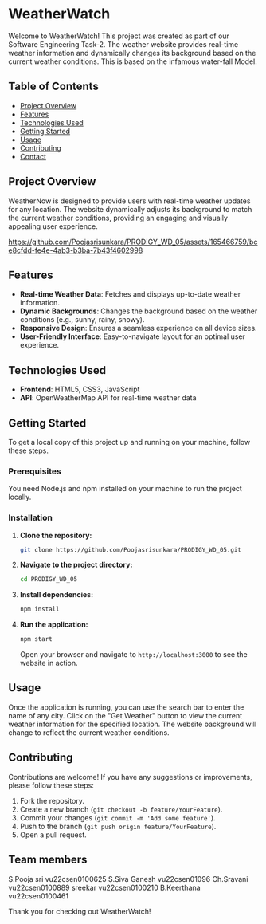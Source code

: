 # WeatherWatch
Welcome to WeatherWatch! This project was created as part of our Software Engineering Task-2. The weather website provides real-time weather information and dynamically changes its background based on the current weather conditions. This is based on the infamous water-fall Model.

## Table of Contents

- [Project Overview](#project-overview)
- [Features](#features)
- [Technologies Used](#technologies-used)
- [Getting Started](#getting-started)
- [Usage](#usage)
- [Contributing](#contributing)
- [Contact](#contact)

## Project Overview

WeatherNow is designed to provide users with real-time weather updates for any location. The website dynamically adjusts its background to match the current weather conditions, providing an engaging and visually appealing user experience.


https://github.com/Poojasrisunkara/PRODIGY_WD_05/assets/165466759/bce8cfdd-fe4e-4ab3-b3ba-7b43f4602998


## Features

- **Real-time Weather Data**: Fetches and displays up-to-date weather information.
- **Dynamic Backgrounds**: Changes the background based on the weather conditions (e.g., sunny, rainy, snowy).
- **Responsive Design**: Ensures a seamless experience on all device sizes.
- **User-Friendly Interface**: Easy-to-navigate layout for an optimal user experience.

## Technologies Used

- **Frontend**: HTML5, CSS3, JavaScript
- **API**: OpenWeatherMap API for real-time weather data

## Getting Started

To get a local copy of this project up and running on your machine, follow these steps.

### Prerequisites

You need Node.js and npm installed on your machine to run the project locally.

### Installation

1. **Clone the repository:**

    ```bash
    git clone https://github.com/Poojasrisunkara/PRODIGY_WD_05.git
    ```

2. **Navigate to the project directory:**

    ```bash
    cd PRODIGY_WD_05
    ```

3. **Install dependencies:**

    ```bash
    npm install
    ```

4. **Run the application:**

    ```bash
    npm start
    ```

    Open your browser and navigate to `http://localhost:3000` to see the website in action.

## Usage

Once the application is running, you can use the search bar to enter the name of any city. Click on the "Get Weather" button to view the current weather information for the specified location. The website background will change to reflect the current weather conditions.

## Contributing

Contributions are welcome! If you have any suggestions or improvements, please follow these steps:

1. Fork the repository.
2. Create a new branch (`git checkout -b feature/YourFeature`).
3. Commit your changes (`git commit -m 'Add some feature'`).
4. Push to the branch (`git push origin feature/YourFeature`).
5. Open a pull request.

## Team members
S.Pooja sri vu22csen0100625
S.Siva Ganesh vu22csen01096
Ch.Sravani vu22csen0100889
sreekar vu22csen0100210
B.Keerthana vu22csen0100461

Thank you for checking out WeatherWatch!

